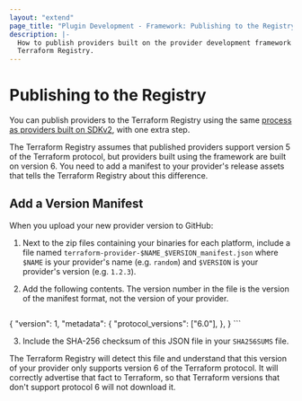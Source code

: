 ```yaml
---
layout: "extend"
page_title: "Plugin Development - Framework: Publishing to the Registry"
description: |-
  How to publish providers built on the provider development framework to the
  Terraform Registry.
---
```


# Publishing to the Registry

You can publish providers to the Terraform Registry using the same [process as providers built on SDKv2](/docs/registry/providers/publishing.html), with one extra step.

The Terraform Registry assumes that published providers support
version 5 of the Terraform protocol, but providers built using the framework are built on version 6. You need to add a manifest to your provider's release assets that tells the Terraform Registry about this difference.

## Add a Version Manifest

When you upload your new provider version to GitHub:

1. Next to the zip files containing your binaries for each platform, include a file named `terraform-provider-$NAME_$VERSION_manifest.json` where `$NAME` is your provider's name (e.g. `random`) and `$VERSION` is your provider's version (e.g. `1.2.3`).

2. Add the following contents. The version number in the file is the version of the manifest format, not the version of your provider.

    ```
{
  "version": 1,
  "metadata": {
    "protocol_versions": ["6.0"],
  },
}
    ```

3. Include the SHA-256 checksum of this JSON file in your `SHA256SUMS` file.

The Terraform Registry will detect this file and understand that this version of your provider only supports version 6 of the Terraform protocol. It will correctly advertise that fact to Terraform, so that Terraform versions that don't support protocol 6 will not download it.
